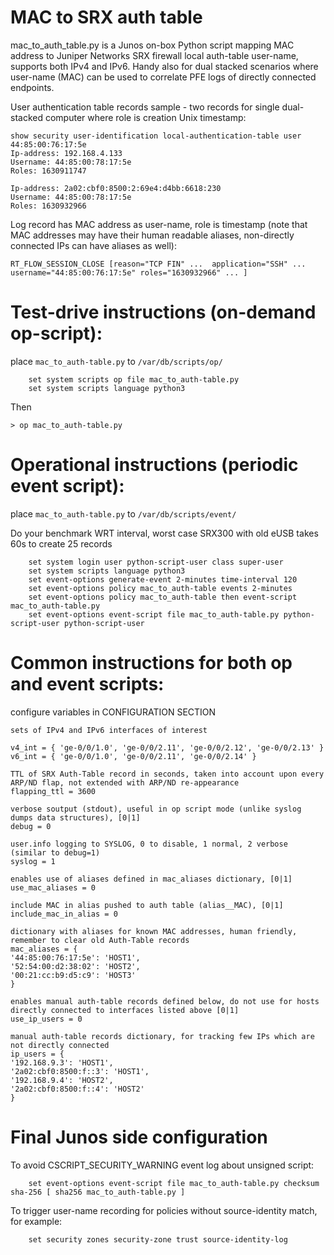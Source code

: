 # MAC to SRX auth table 

mac_to_auth_table.py is a Junos on-box Python script mapping MAC address to Juniper Networks SRX firewall local auth-table user-name, supports both IPv4 and IPv6.
Handy also for dual stacked scenarios where user-name (MAC) can be used to correlate PFE logs of directly connected endpoints. 

User authentication table records sample - two records for single dual-stacked computer where role is creation Unix timestamp:
```
show security user-identification local-authentication-table user 44:85:00:76:17:5e
Ip-address: 192.168.4.133
Username: 44:85:00:78:17:5e
Roles: 1630911747
 
Ip-address: 2a02:cbf0:8500:2:69e4:d4bb:6618:230
Username: 44:85:00:78:17:5e
Roles: 1630932966
```
Log record has MAC address as user-name, role is timestamp (note that MAC addresses may have their human readable aliases, non-directly connected IPs can have aliases as well):
```
RT_FLOW_SESSION_CLOSE [reason="TCP FIN" ...  application="SSH" ...  username="44:85:00:76:17:5e" roles="1630932966" ... ]
```


# Test-drive instructions (on-demand op-script):
place ```mac_to_auth-table.py``` to ```/var/db/scripts/op/```
```
    set system scripts op file mac_to_auth-table.py
    set system scripts language python3
```
Then 
```
> op mac_to_auth-table.py
```
#
# Operational instructions (periodic event script): 

place ```mac_to_auth-table.py``` to ```/var/db/scripts/event/```

Do your benchmark WRT interval, worst case SRX300 with old eUSB takes 60s to create 25 records
```
    set system login user python-script-user class super-user
    set system scripts language python3
    set event-options generate-event 2-minutes time-interval 120
    set event-options policy mac_to_auth-table events 2-minutes
    set event-options policy mac_to_auth-table then event-script mac_to_auth-table.py
    set event-options event-script file mac_to_auth-table.py python-script-user python-script-user
```
# Common instructions for both op and event scripts:
configure variables in CONFIGURATION SECTION 

```
sets of IPv4 and IPv6 interfaces of interest

v4_int = { 'ge-0/0/1.0', 'ge-0/0/2.11', 'ge-0/0/2.12', 'ge-0/0/2.13' }
v6_int = { 'ge-0/0/1.0', 'ge-0/0/2.11', 'ge-0/0/2.14' }
```

```
TTL of SRX Auth-Table record in seconds, taken into account upon every ARP/ND flap, not extended with ARP/ND re-appearance
flapping_ttl = 3600
```
```
verbose soutput (stdout), useful in op script mode (unlike syslog dumps data structures), [0|1]
debug = 0
```
```
user.info logging to SYSLOG, 0 to disable, 1 normal, 2 verbose (similar to debug=1)
syslog = 1
```
```
enables use of aliases defined in mac_aliases dictionary, [0|1]
use_mac_aliases = 0
```
```
include MAC in alias pushed to auth table (alias__MAC), [0|1] 
include_mac_in_alias = 0
```
```
dictionary with aliases for known MAC addresses, human friendly, remember to clear old Auth-Table records
mac_aliases = {
'44:85:00:76:17:5e': 'HOST1',
'52:54:00:d2:38:02': 'HOST2',
'00:21:cc:b9:d5:c9': 'HOST3'
}
```
```
enables manual auth-table records defined below, do not use for hosts directly connected to interfaces listed above [0|1]
use_ip_users = 0
```
```
manual auth-table records dictionary, for tracking few IPs which are not directly connected
ip_users = {
'192.168.9.3': 'HOST1',
'2a02:cbf0:8500:f::3': 'HOST1',
'192.168.9.4': 'HOST2',
'2a02:cbf0:8500:f::4': 'HOST2'
}
```

# Final Junos side configuration

To avoid CSCRIPT_SECURITY_WARNING event log about unsigned script:

```
    set event-options event-script file mac_to_auth-table.py checksum sha-256 [ sha256 mac_to_auth-table.py ]
```
To trigger user-name recording for policies without source-identity match, for example:
```
    set security zones security-zone trust source-identity-log
```
#

